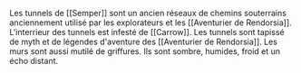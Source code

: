 Les tunnels de [[Semper]] sont un ancien réseaux de chemins souterrains anciennement utilisé par les explorateurs et les [[Aventurier de Rendorsia]]. L'interrieur des tunnels est infesté de [[Carrow]]. Les tunnels sont tapissé de myth et de légendes d'aventure des [[Aventurier de Rendorsia]]. Les murs sont aussi mutilé de griffures. Ils sont sombre, humides, froid et un écho distant.